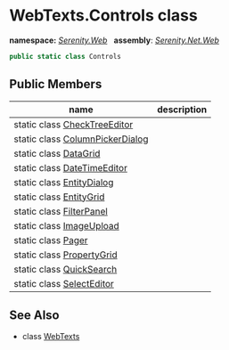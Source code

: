 # WebTexts.Controls class
**namespace:** *[Serenity.Web](../README.md#serenity.web-namespace)*   **assembly**: *[Serenity.Net.Web](../README.md)*

```csharp
public static class Controls
```

## Public Members

| name | description |
| --- | --- |
| static class [CheckTreeEditor](WebTexts.Controls.CheckTreeEditor.md) |  |
| static class [ColumnPickerDialog](WebTexts.Controls.ColumnPickerDialog.md) |  |
| static class [DataGrid](WebTexts.Controls.DataGrid.md) |  |
| static class [DateTimeEditor](WebTexts.Controls.DateTimeEditor.md) |  |
| static class [EntityDialog](WebTexts.Controls.EntityDialog.md) |  |
| static class [EntityGrid](WebTexts.Controls.EntityGrid.md) |  |
| static class [FilterPanel](WebTexts.Controls.FilterPanel.md) |  |
| static class [ImageUpload](WebTexts.Controls.ImageUpload.md) |  |
| static class [Pager](WebTexts.Controls.Pager.md) |  |
| static class [PropertyGrid](WebTexts.Controls.PropertyGrid.md) |  |
| static class [QuickSearch](WebTexts.Controls.QuickSearch.md) |  |
| static class [SelectEditor](WebTexts.Controls.SelectEditor.md) |  |

## See Also

* class [WebTexts](WebTexts.md)
